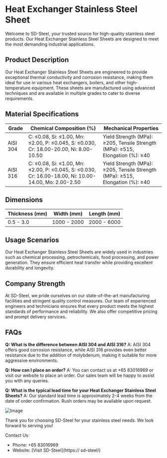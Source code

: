 # Heat Exchanger Stainless Steel Sheet

Welcome to SD-Steel, your trusted source for high-quality stainless steel products. Our Heat Exchanger Stainless Steel Sheets are designed to meet the most demanding industrial applications.

## Product Description
Our Heat Exchanger Stainless Steel Sheets are engineered to provide exceptional thermal conductivity and corrosion resistance, making them ideal for use in various heat exchangers, boilers, and other high-temperature equipment. These sheets are manufactured using advanced techniques and are available in multiple grades to cater to diverse requirements.

## Material Specifications
| Grade | Chemical Composition (%) | Mechanical Properties |
|-------|--------------------------|------------------------|
| AISI 304 | C: ≤0.08, Si: ≤1.00, Mn: ≤2.00, P: ≤0.045, S: ≤0.030, Cr: 18.00-20.00, Ni: 8.00-10.50 | Yield Strength (MPa): ≥205, Tensile Strength (MPa): ≥515, Elongation (%): ≥40 |
| AISI 316 | C: ≤0.08, Si: ≤1.00, Mn: ≤2.00, P: ≤0.045, S: ≤0.030, Cr: 16.00-18.00, Ni: 10.00-14.00, Mo: 2.00-2.50 | Yield Strength (MPa): ≥205, Tensile Strength (MPa): ≥515, Elongation (%): ≥40 |

## Dimensions
| Thickness (mm) | Width (mm) | Length (mm) |
|----------------|------------|-------------|
| 0.5 - 3.0      | 1000 - 2000 | 2000 - 6000 |

## Usage Scenarios
Our Heat Exchanger Stainless Steel Sheets are widely used in industries such as chemical processing, petrochemicals, food processing, and power generation. They ensure efficient heat transfer while providing excellent durability and longevity.

## Company Strength
At SD-Steel, we pride ourselves on our state-of-the-art manufacturing facilities and stringent quality control measures. Our team of experienced engineers and technicians ensures that every product meets the highest standards of performance and reliability. We also offer competitive pricing and prompt delivery services.

## FAQs
**Q: What is the difference between AISI 304 and AISI 316?**
A: AISI 304 offers good corrosion resistance, while AISI 316 provides even better resistance due to the addition of molybdenum, making it suitable for more aggressive environments.

**Q: How can I place an order?**
A: You can contact us at +65 83016969 or visit our website to place an order. Our sales team will be happy to assist you with any queries.

**Q: What is the typical lead time for your Heat Exchanger Stainless Steel Sheets?**
A: Our standard lead time is approximately 2-4 weeks from the date of order confirmation. Rush orders may be available upon request.

![Image](https://github.com/user-attachments/assets/2567258e-e124-4816-932d-1809bd27ef0b)

Thank you for choosing SD-Steel for your stainless steel needs. We look forward to serving you!

Contact Us:
- Phone: +65 83016969
- Website: [Visit SD-Steel](https:// sd-steel/)